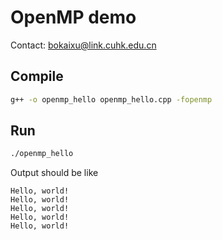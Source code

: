 # OpenMP demo

Contact: bokaixu@link.cuhk.edu.cn

## Compile

```bash
g++ -o openmp_hello openmp_hello.cpp -fopenmp
```

## Run

```bash
./openmp_hello
```

Output should be like

```
Hello, world!
Hello, world!
Hello, world!
Hello, world!
Hello, world!
```